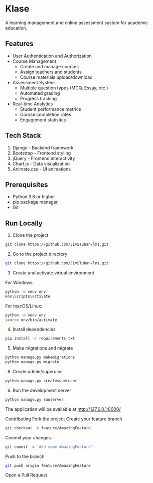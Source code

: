 # Klase

A learning management and online assessment system for academic education.

## Features

- User Authentication and Authorization
- Course Management
  - Create and manage courses
  - Assign teachers and students
  - Course materials upload/download
- Assessment System
  - Multiple question types (MCQ, Essay, etc.)
  - Automated grading
  - Progress tracking
- Real-time Analytics
  - Student performance metrics
  - Course completion rates
  - Engagement statistics

## Tech Stack

1. Django - Backend framework
2. Bootstrap - Frontend styling
3. jQuery - Frontend interactivity
4. Chart.js - Data visualization
5. Animate.css - UI animations

## Prerequisites

- Python 3.8 or higher
- pip package manager
- Git

## Run Locally

1. Clone the project
```bash
git clone https://github.com/JivSTuban/lms.git
```

2. Go to the project directory
```bash
git clone https://github.com/JivSTuban/lms.git
```

3. Create and activate virtual environment

For Windows:
```bash
python -m venv env
env\Scripts\activate
```

For macOS/Linux:
```bash
python -m venv env
source env/bin/activate
```

4. Install dependencies
```bash
pip install -r requirements.txt
```

5. Make migrations and migrate
```bash
python manage.py makemigrations
python manage.py migrate
```

6. Create admin/superuser
```bash
python manage.py createsuperuser
```

6. Run the development server
```bash
python manage.py runserver
```
The application will be available at http://127.0.0.1:8000/

Contributing
Fork the project
Create your feature branch
 ```bash
git checkout -b feature/AmazingFeature
```
Commit your changes
 ```bash
git commit -m 'Add some AmazingFeature'
```
Push to the branch
 ```bash
git push origin feature/AmazingFeature
```
Open a Pull Request